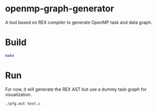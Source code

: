 # openmp-graph-generator
A tool based on REX compiler to generate OpenMP task and data graph.

# Build

```bash
make
```

# Run

For now, it will generate the REX AST but use a dummy task graph for visualization.

```bash
./pfg.out test.c
```
